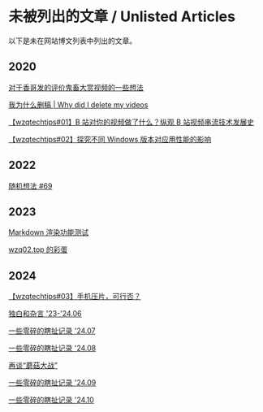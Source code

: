 # 未被列出的文章 / Unlisted Articles

以下是未在网站博文列表中列出的文章。

## 2020

<p><a href="javascript:void(0)" onclick="createmdprompt('200728',0,null,null,1)">对于香哥发的评价鬼畜大赏视频的一些想法</a></p>

<p><a href="javascript:void(0)" onclick="createmdprompt('200729',0,null,null,1)">我为什么删稿 | Why did I delete my videos</a></p>

<p><a href="javascript:void(0)" onclick="createmdprompt('200819_wtt01',0,null,null,1)">【wzqtechtips#01】B 站对你的视频做了什么？纵观 B 站视频串流技术发展史</a></p>

<p><a href="javascript:void(0)" onclick="createmdprompt('200827_wtt02',0,null,null,1)">【wzqtechtips#02】探究不同 Windows 版本对应用性能的影响</a></p>

## 2022

<p><a href="javascript:void(0)" onclick="createmdprompt('220710',0,null,null,1)">随机想法 #69</a></p>

## 2023

<p><a href="javascript:void(0)" onclick="createmdprompt('test',0,null,null,1)">Markdown 渲染功能测试</a></p>

<p><a href="javascript:void(0)" onclick="createmdprompt('？',0,null,null,1)">wzq02.top 的彩蛋</a></p>

## 2024

<p><a href="javascript:void(0)" onclick="createmdprompt('240621_wtt03',0,null,null,1)">【wzqtechtips#03】手机压片，可行否？</a></p>

<p><a href="javascript:void(0)" onclick="createmdprompt('240627',0,null,null,1)">独白和杂言 '23-'24.06</a></p>

<p><a href="javascript:void(0)" onclick="createmdprompt('240729',0,null,null,1)">一些零碎的瞎扯记录 '24.07</a></p>

<p><a href="javascript:void(0)" onclick="createmdprompt('240825',0,null,null,1)">一些零碎的瞎扯记录 '24.08</a></p>

<p><a href="javascript:void(0)" onclick="createmdprompt('240828',0,null,null,1)">再谈“蘑菇大战”</a></p>

<p><a href="javascript:void(0)" onclick="createmdprompt('240911',0,null,null,1)">一些零碎的瞎扯记录 '24.09</a></p>

<p><a href="javascript:void(0)" onclick="createmdprompt('241011',0,null,null,1)">一些零碎的瞎扯记录 '24.10</a></p>